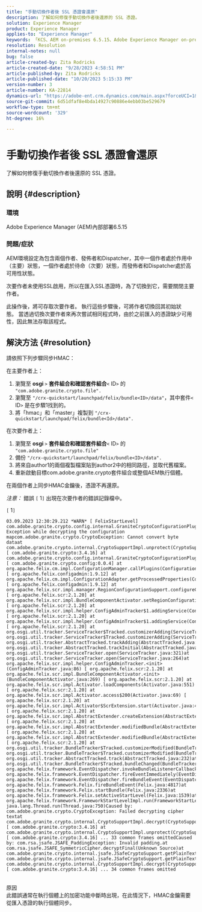 ```yaml
---
title: "手動切換作者後 SSL 憑證會還原"
description: 了解如何修復手動切換作者後還原的 SSL 憑證。
solution: Experience Manager
product: Experience Manager
applies-to: "Experience Manager"
keywords: 「KCS、AEM on-premises 6.5.15、Adobe Experience Manager on-premises 6.5.15、SSL憑證、回覆、作者、切換、手動」
resolution: Resolution
internal-notes: null
bug: false
article-created-by: Zita Rodricks
article-created-date: "9/28/2023 4:58:51 PM"
article-published-by: Zita Rodricks
article-published-date: "10/20/2023 5:15:33 PM"
version-number: 3
article-number: KA-22814
dynamics-url: "https://adobe-ent.crm.dynamics.com/main.aspx?forceUCI=1&pagetype=entityrecord&etn=knowledgearticle&id=78335a48-205e-ee11-be6f-6045bd006268"
source-git-commit: 6d51dfaf8e4bda14927c90886e4ebb03be529679
workflow-type: tm+mt
source-wordcount: '329'
ht-degree: 16%

---
```


# 手動切換作者後 SSL 憑證會還原


了解如何修復手動切換作者後還原的 SSL 憑證。

## 說明 {#description}


### 環境

Adobe Experience Manager (AEM)內部部署6.5.15

### 問題/症狀

AEM環境設定為包含兩個作者、發佈者和Dispatcher，其中一個作者處於作用中（主要）狀態，一個作者處於待命（次要）狀態，而發佈者和Dispatcher處於高可用性狀態。

次要作者未使用SSL啟用，所以在匯入SSL憑證時，為了切換到它，需要關閉主要作者。

此操作後，將可存取次要作者。 執行這些步驟後，可將作者切換回其初始狀態。 當透過切換次要作者來再次嘗試相同程式時，由於之前匯入的憑證缺少可用性，因此無法存取該程式。










## 解決方法 {#resolution}


請依照下列步驟同步HMAC：

在主要作者上：

1. 瀏覽至 <b>osgi </b>`>`  <b>套件組合和確認套件組合</b>`<` ID`>`  的 `"com.adobe.granite.crypto.file".`
2. 瀏覽至 `"/crx-quickstart/launchpad/felix/bundle<ID>/data"`，其中套件`<` ID`>`  是在步驟1找到的。
3. 將「hmac」和「master」複製到 `"/crx-quickstart/launchpad/felix/bundle<Id>/data".`


在次要作者上：

1. 瀏覽至 <b>osgi </b>`>`  <b>套件組合和確認套件組合</b>`<` ID`>`  的 `"com.adobe.granite.crypto.file"`
2. 備份 `"/crx-quickstart/launchpad/felix/bundle<ID>/data".`
3. 將來自author1的兩個複製檔案貼到author2中的相同路徑，並取代舊檔案。
4. 重新啟動目標com.adobe.granite.crypto套件組合或整個AEM執行個體。


在兩個作者上同步HMAC金鑰後，憑證不再還原。

*注意：*
錯誤 `[` 1`]`  出現在次要作者的錯誤記錄檔中。

`[` 1`]`




```
03.09.2023 12:30:29.212 *WARN* [ FelixStartLevel]  com.adobe.granite.crypto.config.internal.GraniteCryptoConfigurationPlugin Exception while decrypting the configuration mapcom.adobe.granite.crypto.CryptoException: Cannot convert byte dataat com.adobe.granite.crypto.internal.CryptoSupportImpl.unprotect(CryptoSupportImpl.java:130) [ com.adobe.granite.crypto:3.4.16] at com.adobe.granite.crypto.config.internal.GraniteCryptoConfigurationPlugin.modifyConfiguration(GraniteCryptoConfigurationPlugin.java:57) [ com.adobe.granite.crypto.config:0.0.4] at org.apache.felix.cm.impl.ConfigurationManager.callPlugins(ConfigurationManager.java:912) [ org.apache.felix.configadmin:1.9.12] at org.apache.felix.cm.impl.ConfigurationAdapter.getProcessedProperties(ConfigurationAdapter.java:292) [ org.apache.felix.configadmin:1.9.12] at org.apache.felix.scr.impl.manager.RegionConfigurationSupport.configureComponentHolder(RegionConfigurationSupport.java:228) [ org.apache.felix.scr:2.1.20] at org.apache.felix.scr.impl.BundleComponentActivator.setRegionConfigurationSupport(BundleComponentActivator.java:785) [ org.apache.felix.scr:2.1.20] at org.apache.felix.scr.impl.helper.ConfigAdminTracker$1.addingService(ConfigAdminTracker.java:69) [ org.apache.felix.scr:2.1.20] at org.apache.felix.scr.impl.helper.ConfigAdminTracker$1.addingService(ConfigAdminTracker.java:41) [ org.apache.felix.scr:2.1.20] at org.osgi.util.tracker.ServiceTracker$Tracked.customizerAdding(ServiceTracker.java:943)at org.osgi.util.tracker.ServiceTracker$Tracked.customizerAdding(ServiceTracker.java:871)at org.osgi.util.tracker.AbstractTracked.trackAdding(AbstractTracked.java:256)at org.osgi.util.tracker.AbstractTracked.trackInitial(AbstractTracked.java:183)at org.osgi.util.tracker.ServiceTracker.open(ServiceTracker.java:321)at org.osgi.util.tracker.ServiceTracker.open(ServiceTracker.java:264)at org.apache.felix.scr.impl.helper.ConfigAdminTracker.<init>(ConfigAdminTracker.java:86) [ org.apache.felix.scr:2.1.20] at org.apache.felix.scr.impl.BundleComponentActivator.<init>(BundleComponentActivator.java:269) [ org.apache.felix.scr:2.1.20] at org.apache.felix.scr.impl.Activator.loadComponents(Activator.java:551) [ org.apache.felix.scr:2.1.20] at org.apache.felix.scr.impl.Activator.access$200(Activator.java:69) [ org.apache.felix.scr:2.1.20] at org.apache.felix.scr.impl.Activator$ScrExtension.start(Activator.java:424) [ org.apache.felix.scr:2.1.20] at org.apache.felix.scr.impl.AbstractExtender.createExtension(AbstractExtender.java:196) [ org.apache.felix.scr:2.1.20] at org.apache.felix.scr.impl.AbstractExtender.modifiedBundle(AbstractExtender.java:169) [ org.apache.felix.scr:2.1.20] at org.apache.felix.scr.impl.AbstractExtender.modifiedBundle(AbstractExtender.java:49) [ org.apache.felix.scr:2.1.20] at org.osgi.util.tracker.BundleTracker$Tracked.customizerModified(BundleTracker.java:488)at org.osgi.util.tracker.BundleTracker$Tracked.customizerModified(BundleTracker.java:420)at org.osgi.util.tracker.AbstractTracked.track(AbstractTracked.java:232)at org.osgi.util.tracker.BundleTracker$Tracked.bundleChanged(BundleTracker.java:450)at org.apache.felix.framework.EventDispatcher.invokeBundleListenerCallback(EventDispatcher.java:915)at org.apache.felix.framework.EventDispatcher.fireEventImmediately(EventDispatcher.java:834)at org.apache.felix.framework.EventDispatcher.fireBundleEvent(EventDispatcher.java:516)at org.apache.felix.framework.Felix.fireBundleEvent(Felix.java:4817)at org.apache.felix.framework.Felix.startBundle(Felix.java:2336)at org.apache.felix.framework.Felix.setActiveStartLevel(Felix.java:1539)at org.apache.felix.framework.FrameworkStartLevelImpl.run(FrameworkStartLevelImpl.java:308)at java.lang.Thread.run(Thread.java:750)Caused by: com.adobe.granite.crypto.CryptoException: Failed decrypting cipher textat com.adobe.granite.crypto.internal.CryptoSupportImpl.decrypt(CryptoSupportImpl.java:66) [ com.adobe.granite.crypto:3.4.16] at com.adobe.granite.crypto.internal.CryptoSupportImpl.unprotect(CryptoSupportImpl.java:127) [ com.adobe.granite.crypto:3.4.16] ... 33 common frames omittedCaused by: com.rsa.jsafe.JSAFE_PaddingException: Invalid padding.at com.rsa.jsafe.JSAFE_SymmetricCipher.decryptFinal(Unknown Source)at com.adobe.granite.crypto.internal.jsafe.JSafeCryptoSupport.getPlainText(JSafeCryptoSupport.java:267)at com.adobe.granite.crypto.internal.jsafe.JSafeCryptoSupport.getPlainText(JSafeCryptoSupport.java:249)at com.adobe.granite.crypto.internal.CryptoSupportImpl.decrypt(CryptoSupportImpl.java:64) [ com.adobe.granite.crypto:3.4.16] ... 34 common frames omitted
```



<br>原因<br>
此錯誤通常在執行個體上的加密功能中斷時出現，在此情況下，HMAC金鑰需要從匯入憑證的執行個體同步。
